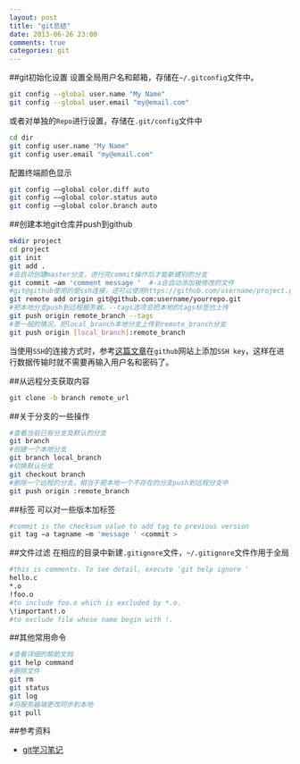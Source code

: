 ```yaml
---
layout: post
title: "git总结"
date: 2013-06-26 23:00
comments: true
categories: git
---
```

##git初始化设置
设置全局用户名和邮箱，存储在`~/.gitconfig`文件中。

```bash
git config --global user.name "My Name"
git config --global user.email "my@email.com"
```

或者对单独的`Repo`进行设置，存储在`.git/config`文件中

```bash
cd dir
git config user.name "My Name"
git config user.email "my@email.com"
```

配置终端颜色显示

```bash
git config −−global color.diff auto
git config −−global color.status auto
git config −−global color.branch auto
```

##创建本地git仓库并push到github

```bash
mkdir project
cd project
git init
git add .
#会自动创建master分支，进行完commit操作后才能新建别的分支
git commit −am 'comment message '  #-a会自动添加被修改的文件
#git@github使用的是ssh连接，还可以使用https://github.com/username/project.git
git remote add origin git@github.com:username/yourrepo.git
#把本地分支push到远程服务器，--tags选项会把本地的tags标签也上传
git push origin remote_branch --tags
#更一般的情况，把local_branch本地分支上传到remote_branch分支
git push origin [local_branch]:remote_branch
```
当使用`SSH`的连接方式时，参考[这篇文章](https://help.github.com/articles/generating-ssh-keys)在`github`网站上添加`SSH key`，这样在进行数据传输时就不需要再输入用户名和密码了。

##从远程分支获取内容

```bash
git clone -b branch remote_url
```

##关于分支的一些操作
```bash
#查看当前已有分支及默认的分支
git branch
#创建一个本地分支
git branch local_branch
#切换默认分支
git checkout branch
#删除一个远程的分支，相当于把本地一个不存在的分支push到远程分支中
git push origin :remote_branch
```

##标签
可以对一些版本加标签

```bash
#commit is the checksum value to add tag to previous version
git tag −a tagname −m 'message ' <commit >
```

##文件过滤
在相应的目录中新建`.gitignore`文件，`~/.gitignore`文件作用于全局

```bash
#this is comments. To see detail, execute 'git help ignore '
hello.c
*.o
!foo.o
#to include foo.o which is excluded by *.o.
\!important!.o
#to exclude file whose name begin with !.
```

##其他常用命令

```bash
#查看详细的帮助文档
git help command
#删除文件
git rm
git status
git log
#将服务器端更改同步到本地
git pull
```

##参考资料
- [git学习笔记](http://wlog.cn/soft/git-quick-start.html)
